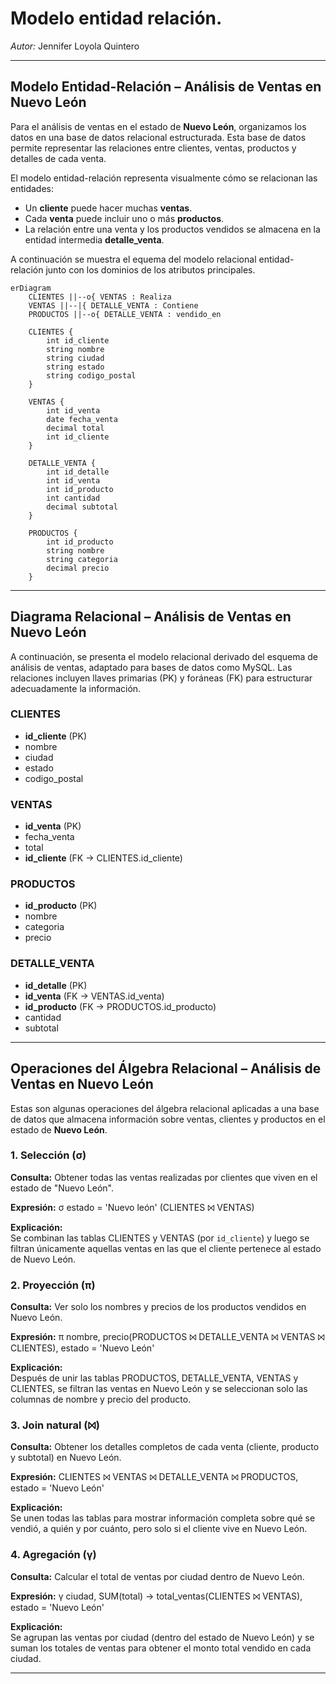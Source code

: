 # Modelo entidad relación.  
_Autor:_ Jennifer Loyola Quintero

---

## Modelo Entidad-Relación – Análisis de Ventas en Nuevo León

Para el análisis de ventas en el estado de **Nuevo León**, organizamos los datos en una base de datos relacional estructurada. Esta base de datos permite representar las relaciones entre clientes, ventas, productos y detalles de cada venta.

El modelo entidad-relación representa visualmente cómo se relacionan las entidades:

- Un **cliente** puede hacer muchas **ventas**.
- Cada **venta** puede incluir uno o más **productos**.
- La relación entre una venta y los productos vendidos se almacena en la entidad intermedia **detalle_venta**.

A continuación se muestra el equema del modelo relacional entidad-relación junto con los dominios de los atributos principales.

```mermaid
erDiagram
    CLIENTES ||--o{ VENTAS : Realiza
    VENTAS ||--|{ DETALLE_VENTA : Contiene
    PRODUCTOS ||--o{ DETALLE_VENTA : vendido_en

    CLIENTES {
        int id_cliente 
        string nombre
        string ciudad
        string estado
        string codigo_postal
    }

    VENTAS {
        int id_venta 
        date fecha_venta
        decimal total
        int id_cliente 
    }

    DETALLE_VENTA {
        int id_detalle 
        int id_venta 
        int id_producto 
        int cantidad
        decimal subtotal
    }

    PRODUCTOS {
        int id_producto 
        string nombre
        string categoria
        decimal precio
    }
````
---

##  Diagrama Relacional – Análisis de Ventas en Nuevo León

A continuación, se presenta el modelo relacional derivado del esquema de análisis de ventas, adaptado para bases de datos como MySQL. Las relaciones incluyen llaves primarias (PK) y foráneas (FK) para estructurar adecuadamente la información.

### CLIENTES
- **id_cliente** (PK)
- nombre
- ciudad
- estado
- codigo_postal

### VENTAS
- **id_venta** (PK)
- fecha_venta
- total
- **id_cliente** (FK → CLIENTES.id_cliente)

### PRODUCTOS
- **id_producto** (PK)
- nombre
- categoria
- precio

### DETALLE_VENTA
- **id_detalle** (PK)
- **id_venta** (FK → VENTAS.id_venta)
- **id_producto** (FK → PRODUCTOS.id_producto)
- cantidad
- subtotal

---

## Operaciones del Álgebra Relacional – Análisis de Ventas en Nuevo León

Estas son algunas operaciones del álgebra relacional aplicadas a una base de datos que almacena información sobre ventas, clientes y productos en el estado de **Nuevo León**.

### 1. **Selección (σ)**  
**Consulta:** Obtener todas las ventas realizadas por clientes que viven en el estado de "Nuevo León".

**Expresión:**
σ estado = 'Nuevo león' (CLIENTES ⨝ VENTAS)

**Explicación:**  
Se combinan las tablas CLIENTES y VENTAS (por `id_cliente`) y luego se filtran únicamente aquellas ventas en las que el cliente pertenece al estado de Nuevo León.

### 2. **Proyección (π)**  
**Consulta:** Ver solo los nombres y precios de los productos vendidos en Nuevo León.

**Expresión:**
π nombre, precio(PRODUCTOS ⨝ DETALLE_VENTA ⨝ VENTAS ⨝ CLIENTES), estado = 'Nuevo León'

**Explicación:**  
Después de unir las tablas PRODUCTOS, DETALLE_VENTA, VENTAS y CLIENTES, se filtran las ventas en Nuevo León y se seleccionan solo las columnas de nombre y precio del producto.

### 3. **Join natural (⨝)**  
**Consulta:** Obtener los detalles completos de cada venta (cliente, producto y subtotal) en Nuevo León.

**Expresión:**
CLIENTES ⨝ VENTAS ⨝ DETALLE_VENTA ⨝ PRODUCTOS, estado = 'Nuevo León'

**Explicación:**  
Se unen todas las tablas para mostrar información completa sobre qué se vendió, a quién y por cuánto, pero solo si el cliente vive en Nuevo León.

### 4. **Agregación (γ)**  
**Consulta:** Calcular el total de ventas por ciudad dentro de Nuevo León.

**Expresión:**
γ ciudad, SUM(total) → total_ventas(CLIENTES ⨝ VENTAS), estado = 'Nuevo León'

**Explicación:**  
Se agrupan las ventas por ciudad (dentro del estado de Nuevo León) y se suman los totales de ventas para obtener el monto total vendido en cada ciudad.

---